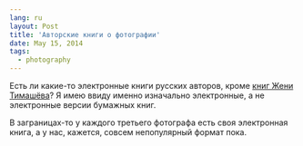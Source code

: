 ```yaml
---
lang: ru
layout: Post
title: 'Авторские книги о фотографии'
date: May 15, 2014
tags:
  - photography
---
```


Есть ли какие-то электронные книги русских авторов, кроме [книг Жени Тимашёва](http://www.fotografia.com.ua/books/)? Я имею ввиду именно изначально электронные, а не электронные версии бумажных книг.

В заграницах-то у каждого третьего фотографа есть своя электронная книга, а у нас, кажется, совсем непопулярный формат пока.
